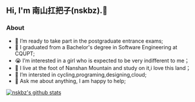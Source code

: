 <!-- Your title -->
## Hi, I'm 南山扛把子(nskbz).👋

<!-- Talking about you -->
### About

<!-- Any image aligned to the right. Beware the width -->
<!-- <img width="55%" align="right" alt="Github" src="https://raw.githubusercontent.com/onimur/.github/master/.resources/git-header.svg" /> -->

- 🎯 I’m ready to take part in the postgraduate entrance exams;
- 🌱 I graduated from a Bachelor's degree in Software Engineering at CQUPT; 
- 😭 I’m interested in a girl who is expected to be very indifferent to me；
- 🔭 I live at the foot of Nanshan Mountain and study on it,i love this land；
- 🤔 I’m intersted in cycling,programing,designing,cloud;
- 💬 Ask me about anything, I am happy to help;

<p>
  <a href="https://github.com/onimur/handle-path-oz">
    <img alt="nskbz's github stats" src="https://github-readme-stats.vercel.app/api?username=nskbz&show_icons=true&hide_border=true" />
  </a>
</p>
